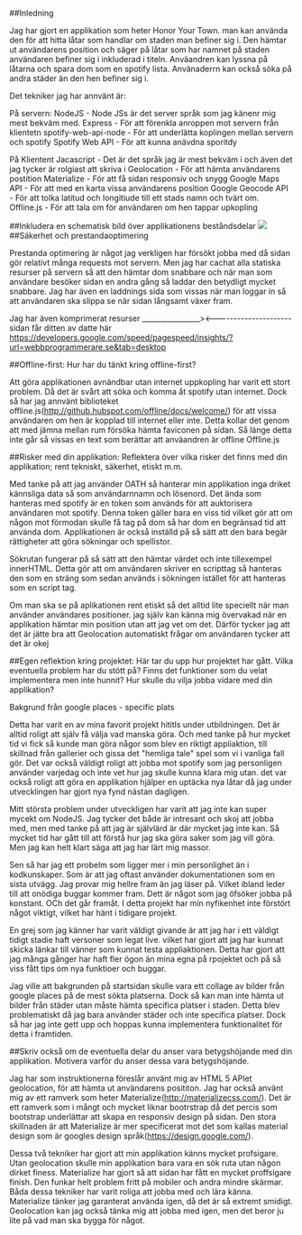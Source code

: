 ##Inledning 
 
Jag har gjort en applikation som heter Honor Your Town. man kan använda den för att hitta låtar som handlar om staden man befiner sig i. Den hämtar ut användarens position och säger på låtar som har namnet på staden användaren befiner sig i inkluderad i titeln.
Anväandren kan lyssna på låtarna och spara dom som en spotify lista. Använaderrn kan också söka på andra städer än den hen befiner sig i. 


Det tekniker jag har annvänt är:

På servern: 
NodeJS - Node JSs är det server språk som jag känenr mig mest bekväm med. 
Express - För att förenkla anroppen mot servern från klientetn
spotify-web-api-node - För att underlätta koplingen mellan servern och spotify
Spotify Web API - För att kunna anävdna sporitdy

På Klientent
Jacascript - Det är det språk jag är mest bekväm i och även det jag tycker är rolgiast att skriva i
Geolocation - För att hämta användarens postition
Materialize - För att få sidan responsiv och snygg
Google Maps API - För att med en karta vissa användarens position
Google Geocode API - För att tolka latitud och longitiude till ett stads namn och tvärt om. 
Offline.js - För att tala om för användaren om hen tappar upkopling

##Inkludera en schematisk bild över applikationens beståndsdelar 
<img src="utkast.png">
##Säkerhet och prestandaoptimering 

Prestanda optimering är något jag verkligen har försökt jobba med då sidan gör relativt många requests mot servern. Men jag har cachat alla statiska resurser på servern så att den hämtar dom snabbare och när man som användare besöker sidan en andra gång så laddar den betydligt mycket snabbare. Jag har även en laddnings sida som vissas när man loggar in så att användaren ska slippa se när sidan långsamt växer fram. 

Jag har även komprimerat resurser 
________________><---------------------
sidan får ditten av datte här https://developers.google.com/speed/pagespeed/insights/?url=webbprogrammerare.se&tab=desktop

##Offline-first: Hur har du tänkt kring offline-first?

Att göra applikationen avnändbar utan internet uppkopling har varit ett stort problem. Då det är svårt att söka och komma åt spotify utan internet. Dock så har jag annvänt biblioteket offline.js(http://github.hubspot.com/offline/docs/welcome/) för att vissa 
 användaren om hen är kopplad till internet eller inte. Detta kollar det genom att med jämna mellan rum försöka hämta faviconen på sidan. Så länge detta inte går så vissas en text som berättar att anväandren är offline
Offline.js

##Risker med din applikation: Reflektera över vilka risker det finns med din applikation; rent tekniskt, säkerhet, etiskt m.m.

Med tanke på att jag använder OATH så hanterar min applikation inga driket kännsliga data så som användarnnamn och lösenord. Det ända som hanteras med spotify är en token som används för att auktorisera användaren mot spotify. Denna token gäller bara en viss tid vilket gör att om någon mot förmodan skulle få tag på dom så har dom en begränsad tid att använda dom. Applikationen är också inställd på så sätt att den bara begär rättigheter att göra sökningar och spellistor. 

Sökrutan fungerar på så sätt att den hämtar värdet och inte tillexempel innerHTML. Detta gör att om användaren skriver en scripttag så hanteras den som en sträng som sedan används i  sökningen istället för att hanteras som en script tag. 

Om man ska se på aplikationen rent etiskt så det alltid lite speciellt när man använder användares positioner. jag själv kan känna mig övervakad när en applikation hämtar min position utan att jag vet om det. Därför tycker jag att det är jätte bra att Geolocation automatiskt frågar om användaren tycker att det är okej

##Egen reflektion kring projektet: Här tar du upp hur projektet har gått. Vilka eventuella problem har du stött på? Finns det funktioner som du velat implementera men inte hunnit? Hur skulle du vilja jobba vidare med din applikation?

Bakgrund från google places - specific plats 

Detta har varit en av mina favorit projekt hititls under utbildningen. Det är alltid roligt att själv få välja vad manska göra. Och med tanke på hur mycket tid vi fick så kunde man göra någor som blev en riktigt appliaktion, till skillnad från gallerier och 
gissa det "hemliga tale" spel som vi i vanliga fall gör. Det var också väldigt roligt att jobba mot spotify som jag personligen använder varjedag och inte vet hur jag skulle kunna klara mig utan. det var också roligt att göra en applikation hjälper en uptäcka nya låtar
då jag under utvecklingen har gjort nya fynd nästan dagligen. 

Mitt största problem under utveckligen har varit att jag inte kan super mycekt om NodeJS. Jag tycker det både är intresant och skoj att jobba med, men med tanke på att jag är självlärd är där mycket jag inte kan. Så  mycket tid har gått till att förstå 
hur jag ska göra saker som jag vill göra. Men jag kan helt klart säga att jag har lärt mig massor. 

Sen så har jag ett probelm som ligger mer i min personlighet än i kodkunskaper. Som är att jag oftast använder dokumentationen som en sista utvägg. Jag provar mig hellre fram än jag läser på. Vilket ibland leder till att onödiga buggar kommer fram. Dett är något
 som jag öfsöker jobba på konstant. OCh det går framåt. I detta projekt har min nyfikenhet inte förstört något viktigt, vilket har hänt i tidigare projekt. 
 
En grej som jag känner har varit väldigt givande är att jag har i ett väldigt tidigt stadie haft versoner som legat live. vilket har gjort att jag har kunnat skicka länkar till vänner som kunnat testa appliaktionen. Detta har gjort att jag många gånger har haft 
fler ögon än mina egna på rpojektet och på så viss fått tips om nya funktioer och buggar. 

Jag ville att bakgrunden på startsidan skulle vara ett collage av bilder från google places på de mest sökta platserna. Dock så kan man inte hämta ut bilder från städer utan måste hämta specifica platser i staden. Detta blev problematiskt då jag bara 
använder städer och inte specifica platser. Dock så har jag inte gett upp och hoppas kunna implementera funktionalitet för detta i framtiden. 

##Skriv också om de eventuella delar du anser vara betygshöjande med din applikation. Motivera varför du anser dessa vara betygshöjande.

Jag har som instruktionerna föreslår använt mig av HTML 5 APIet geolocation, för att hämta ut användarens posititon. Jag har också använt mig av ett ramverk som heter Materialize(http://materializecss.com/). Det är ett ramverk som i mångt och mycket liknar bootrstrap då det percis som bootstrap underlättar att skapa en responsiv design på sidan. Den stora skillnaden är att Materialize är mer specificerat mot det som kallas material design som är googles design språk(https://design.google.com/). 

Dessa två tekniker har gjort att min applikation känns mycket profsigare. Utan geolocation skulle min applikation bara vara en sök ruta utan någon dirket finess. Materialize har gjort så att sidan har fått en mycket proffsigare finish. Den funkar helt problem fritt på mobiler och andra mindre skärmar. Båda dessa tekniker har varit roliga att jobba med och lära känna. Materialize tänker jag garanterat använda igen, då det är så extremt smidigt. Geolocation kan jag också tänka mig att jobba med igen, men det beror ju lite på vad man ska bygga för något.  
